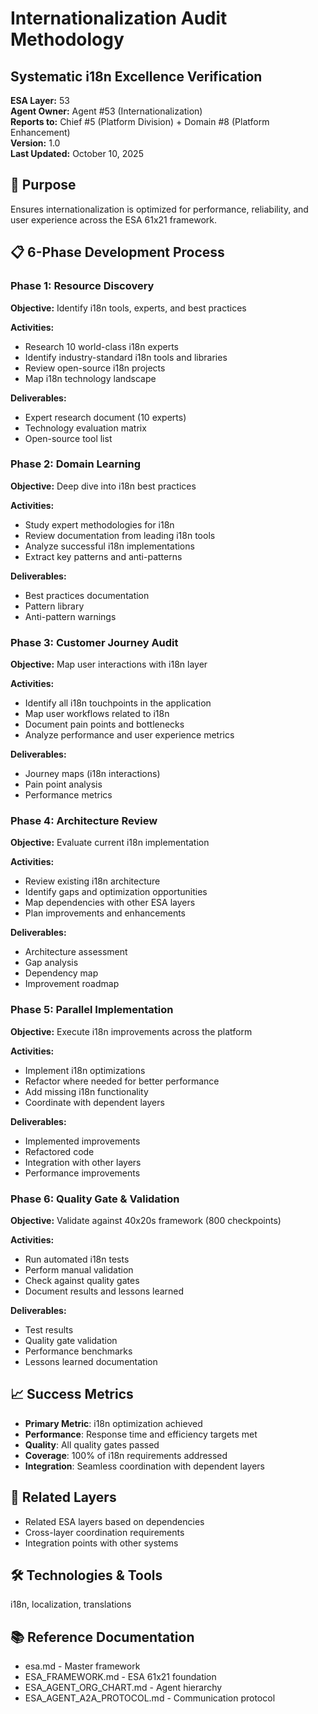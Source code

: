 # Internationalization Audit Methodology
## Systematic i18n Excellence Verification

**ESA Layer:** 53  
**Agent Owner:** Agent #53 (Internationalization)  
**Reports to:** Chief #5 (Platform Division) + Domain #8 (Platform Enhancement)  
**Version:** 1.0  
**Last Updated:** October 10, 2025

## 🎯 Purpose
Ensures internationalization is optimized for performance, reliability, and user experience across the ESA 61x21 framework.

## 📋 6-Phase Development Process

### Phase 1: Resource Discovery
**Objective:** Identify i18n tools, experts, and best practices

**Activities:**
- Research 10 world-class i18n experts
- Identify industry-standard i18n tools and libraries
- Review open-source i18n projects
- Map i18n technology landscape

**Deliverables:**
- Expert research document (10 experts)
- Technology evaluation matrix
- Open-source tool list

### Phase 2: Domain Learning
**Objective:** Deep dive into i18n best practices

**Activities:**
- Study expert methodologies for i18n
- Review documentation from leading i18n tools
- Analyze successful i18n implementations
- Extract key patterns and anti-patterns

**Deliverables:**
- Best practices documentation
- Pattern library
- Anti-pattern warnings

### Phase 3: Customer Journey Audit
**Objective:** Map user interactions with i18n layer

**Activities:**
- Identify all i18n touchpoints in the application
- Map user workflows related to i18n
- Document pain points and bottlenecks
- Analyze performance and user experience metrics

**Deliverables:**
- Journey maps (i18n interactions)
- Pain point analysis
- Performance metrics

### Phase 4: Architecture Review
**Objective:** Evaluate current i18n implementation

**Activities:**
- Review existing i18n architecture
- Identify gaps and optimization opportunities
- Map dependencies with other ESA layers
- Plan improvements and enhancements

**Deliverables:**
- Architecture assessment
- Gap analysis
- Dependency map
- Improvement roadmap

### Phase 5: Parallel Implementation
**Objective:** Execute i18n improvements across the platform

**Activities:**
- Implement i18n optimizations
- Refactor where needed for better performance
- Add missing i18n functionality
- Coordinate with dependent layers

**Deliverables:**
- Implemented improvements
- Refactored code
- Integration with other layers
- Performance improvements

### Phase 6: Quality Gate & Validation
**Objective:** Validate against 40x20s framework (800 checkpoints)

**Activities:**
- Run automated i18n tests
- Perform manual validation
- Check against quality gates
- Document results and lessons learned

**Deliverables:**
- Test results
- Quality gate validation
- Performance benchmarks
- Lessons learned documentation

## 📈 Success Metrics
- **Primary Metric**: i18n optimization achieved
- **Performance**: Response time and efficiency targets met
- **Quality**: All quality gates passed
- **Coverage**: 100% of i18n requirements addressed
- **Integration**: Seamless coordination with dependent layers

## 🔗 Related Layers
- Related ESA layers based on dependencies
- Cross-layer coordination requirements
- Integration points with other systems

## 🛠️ Technologies & Tools
i18n, localization, translations

## 📚 Reference Documentation
- esa.md - Master framework
- ESA_FRAMEWORK.md - ESA 61x21 foundation
- ESA_AGENT_ORG_CHART.md - Agent hierarchy
- ESA_AGENT_A2A_PROTOCOL.md - Communication protocol
